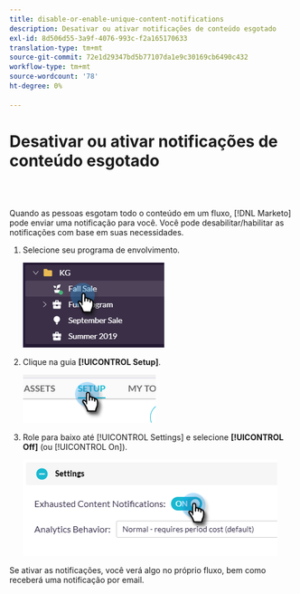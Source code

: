 ```yaml
---
title: disable-or-enable-unique-content-notifications
description: Desativar ou ativar notificações de conteúdo esgotado
exl-id: 8d506d55-3a9f-4076-993c-f2a165170633
translation-type: tm+mt
source-git-commit: 72e1d29347bd5b77107da1e9c30169cb6490c432
workflow-type: tm+mt
source-wordcount: '78'
ht-degree: 0%

---
```


# Desativar ou ativar notificações de conteúdo esgotado

<br> 

Quando as pessoas esgotam todo o conteúdo em um fluxo, [!DNL Marketo] pode enviar uma notificação para você. Você pode desabilitar/habilitar as notificações com base em suas necessidades.

1. Selecione seu programa de envolvimento.

   ![Imagem Um](/help/sky/assets/engagement-programs/disable-or-enable-exhausted-content-notifications/disable-or-enable-exhausted-content-notifications-1.png)

1. Clique na guia **[!UICONTROL Setup]**.

   ![Imagem dois](/help/sky/assets/engagement-programs/disable-or-enable-exhausted-content-notifications/disable-or-enable-exhausted-content-notifications-2.png)

1. Role para baixo até [!UICONTROL Settings] e selecione **[!UICONTROL Off]** (ou [!UICONTROL On]).

   ![Imagem Três](/help/sky/assets/engagement-programs/disable-or-enable-exhausted-content-notifications/disable-or-enable-exhausted-content-notifications-3.png)

Se ativar as notificações, você verá algo no próprio fluxo, bem como receberá uma notificação por email.
